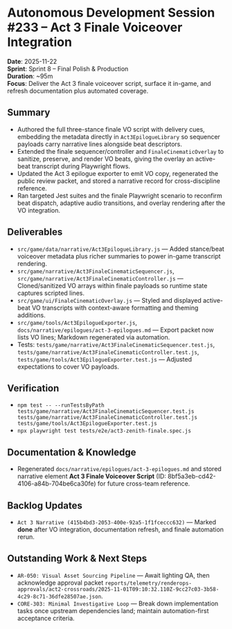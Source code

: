 # Autonomous Development Session #233 – Act 3 Finale Voiceover Integration

**Date**: 2025-11-22  
**Sprint**: Sprint 8 – Final Polish & Production  
**Duration**: ~95m  
**Focus**: Deliver the Act 3 finale voiceover script, surface it in-game, and refresh documentation plus automated coverage.

## Summary
- Authored the full three-stance finale VO script with delivery cues, embedding the metadata directly in `Act3EpilogueLibrary` so sequencer payloads carry narrative lines alongside beat descriptors.
- Extended the finale sequencer/controller and `FinaleCinematicOverlay` to sanitize, preserve, and render VO beats, giving the overlay an active-beat transcript during Playwright flows.
- Updated the Act 3 epilogue exporter to emit VO copy, regenerated the public review packet, and stored a narrative record for cross-discipline reference.
- Ran targeted Jest suites and the finale Playwright scenario to reconfirm beat dispatch, adaptive audio transitions, and overlay rendering after the VO integration.

## Deliverables
- `src/game/data/narrative/Act3EpilogueLibrary.js` — Added stance/beat voiceover metadata plus richer summaries to power in-game transcript rendering.
- `src/game/narrative/Act3FinaleCinematicSequencer.js`, `src/game/narrative/Act3FinaleCinematicController.js` — Cloned/sanitized VO arrays within finale payloads so runtime state captures scripted lines.
- `src/game/ui/FinaleCinematicOverlay.js` — Styled and displayed active-beat VO transcripts with context-aware formatting and theming additions.
- `src/game/tools/Act3EpilogueExporter.js`, `docs/narrative/epilogues/act-3-epilogues.md` — Export packet now lists VO lines; Markdown regenerated via automation.
- Tests: `tests/game/narrative/Act3FinaleCinematicSequencer.test.js`, `tests/game/narrative/Act3FinaleCinematicController.test.js`, `tests/game/tools/Act3EpilogueExporter.test.js` — Adjusted expectations to cover VO payloads.

## Verification
- `npm test -- --runTestsByPath tests/game/narrative/Act3FinaleCinematicSequencer.test.js tests/game/narrative/Act3FinaleCinematicController.test.js tests/game/tools/Act3EpilogueExporter.test.js`
- `npx playwright test tests/e2e/act3-zenith-finale.spec.js`

## Documentation & Knowledge
- Regenerated `docs/narrative/epilogues/act-3-epilogues.md` and stored narrative element **Act 3 Finale Voiceover Script** (ID: 8bf5a3eb-cd42-4106-a84b-704be6ca30fe) for future cross-team reference.

## Backlog Updates
- `Act 3 Narrative (415b4bd3-2053-400e-92a5-1f1fceccc632)` — Marked **done** after VO integration, documentation refresh, and finale automation rerun.

## Outstanding Work & Next Steps
- `AR-050: Visual Asset Sourcing Pipeline` — Await lighting QA, then acknowledge approval packet `reports/telemetry/renderops-approvals/act2-crossroads/2025-11-01T09:10:32.110Z-9cc27c03-3b58-4c29-8c71-36dfe28507ae.json`.
- `CORE-303: Minimal Investigative Loop` — Break down implementation tasks once upstream dependencies land; maintain automation-first acceptance criteria.
